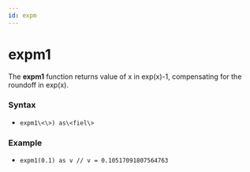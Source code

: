 ```yaml
---
id: expm
---
```


# expm1

The **expm1** function returns value of x in exp(x)-1, compensating for
the roundoff in exp(x).

### Syntax

* `expm1\<\>) as\<fiel\>`

### Example

* `expm1(0.1) as v // v = 0.10517091807564763`
